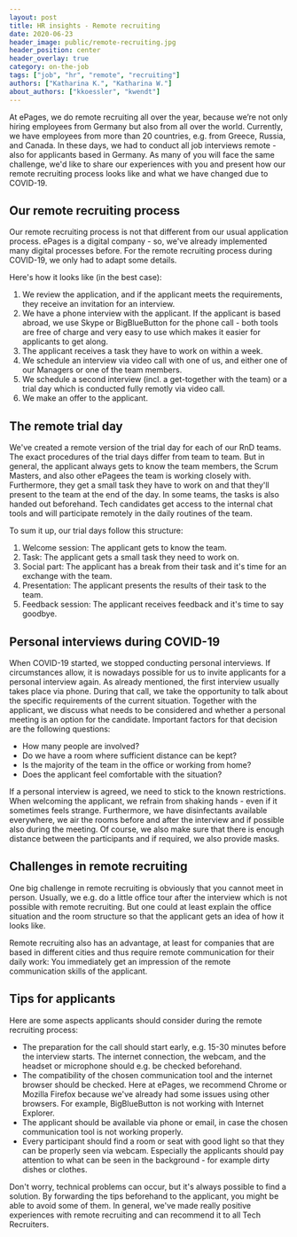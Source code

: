 ```yaml
---
layout: post
title: HR insights - Remote recruiting
date: 2020-06-23
header_image: public/remote-recruiting.jpg
header_position: center
header_overlay: true
category: on-the-job
tags: ["job", "hr", "remote", "recruiting"]
authors: ["Katharina K.", "Katharina W."]
about_authors: ["kkoessler", "kwendt"]
---
```


At ePages, we do remote recruiting all over the year, because we’re not only hiring employees from Germany but also from all over the world.
Currently, we have employees from more than 20 countries, e.g. from Greece, Russia, and Canada.
In these days, we had to conduct all job interviews remote - also for applicants based in Germany.
As many of you will face the same challenge, we'd like to share our experiences with you and present how our remote recruiting process looks like and what we have changed due to COVID-19.

## Our remote recruiting process

Our remote recruiting process is not that different from our usual application process.
ePages is a digital company - so, we've already implemented many digital processes before.
For the remote recruiting process during COVID-19, we only had to adapt some details.

Here's how it looks like (in the best case):

1. We review the application, and if the applicant meets the requirements, they receive an invitation for an interview.
2. We have a phone interview with the applicant. If the applicant is based abroad, we use Skype or BigBlueButton for the phone call - both tools are free of charge and very easy to use which makes it easier for applicants to get along.
3. The applicant receives a task they have to work on within a week.
3. We schedule an interview via video call with one of us, and either one of our Managers or one of the team members.
4. We schedule a second interview (incl. a get-together with the team) or a trial day which is conducted fully remotly via video call.
5. We make an offer to the applicant.

## The remote trial day 

We've created a remote version of the trial day for each of our RnD teams.
The exact procedures of the trial days differ from team to team.
But in general, the applicant always gets to know the team members, the Scrum Masters, and also other ePagees the team is working closely with.
Furthermore, they get a small task they have to work on and that they'll present to the team at the end of the day.
In some teams, the tasks is also handed out beforehand.
Tech candidates get access to the internal chat tools and will participate remotely in the daily routines of the team.

To sum it up, our trial days follow this structure:

1. Welcome session: The applicant gets to know the team.
2. Task: The applicant gets a small task they need to work on.
3. Social part: The applicant has a break from their task and it's time for an exchange with the team.
4. Presentation: The applicant presents the results of their task to the team.
5. Feedback session: The applicant receives feedback and it's time to say goodbye.

## Personal interviews during COVID-19

When COVID-19 started, we stopped conducting personal interviews.
If circumstances allow, it is nowadays possible for us to invite applicants for a personal interview again.
As already mentioned, the first interview usually takes place via phone.
During that call, we take the opportunity to talk about the specific requirements of the current situation.
Together with the applicant, we discuss what needs to be considered and whether a personal meeting is an option for the candidate.
Important factors for that decision are the following questions:

- How many people are involved?
- Do we have a room where sufficient distance can be kept?
- Is the majority of the team in the office or working from home?
- Does the applicant feel comfortable with the situation?

If a personal interview is agreed, we need to stick to the known restrictions.
When welcoming the applicant, we refrain from shaking hands - even if it sometimes feels strange.
Furthermore, we have disinfectants available everywhere, we air the rooms before and after the interview and if possible also during the meeting.
Of course, we also make sure that there is enough distance between the participants and if required, we also provide masks.

## Challenges in remote recruiting

One big challenge in remote recruiting is obviously that you cannot meet in person.
Usually, we e.g. do a little office tour after the interview which is not possible with remote recruiting.
But one could at least explain the office situation and the room structure so that the applicant gets an idea of how it looks like.

Remote recruiting also has an advantage, at least for companies that are based in different cities and thus require remote communication for their daily work: You immediately get an impression of the remote communication skills of the applicant.

## Tips for applicants

Here are some aspects applicants should consider during the remote recruiting process:

- The preparation for the call should start early, e.g. 15-30 minutes before the interview starts. The internet connection, the webcam, and the headset or microphone should e.g. be checked beforehand.
- The compatibility of the chosen communication tool and the internet browser should be checked. Here at ePages, we recommend Chrome or Mozilla Firefox because we've already had some issues using other browsers. For example, BigBlueButton is not working with Internet Explorer.
- The applicant should be available via phone or email, in case the chosen communication tool is not working properly.
- Every participant should find a room or seat with good light so that they can be properly seen via webcam. Especially the applicants should pay attention to what can be seen in the background - for example dirty dishes or clothes.

Don't worry, technical problems can occur, but it's always possible to find a solution.
By forwarding the tips beforehand to the applicant, you might be able to avoid some of them.
In general, we've made really positive experiences with remote recruiting and can recommend it to all Tech Recruiters.